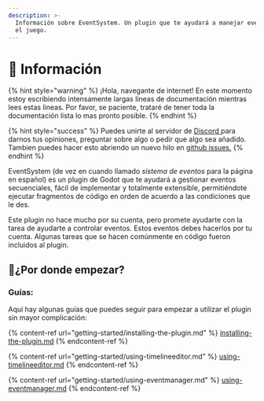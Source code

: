 ```yaml
---
description: >-
  Información sobre EventSystem. Un plugin que te ayudará a manejar eventos en
  el juego.
---
```


# 🧐 Información

{% hint style="warning" %}
¡Hola, navegante de internet! En este momento estoy escribiendo intensamente largas lineas de documentación mientras lees estas lineas. Por favor, se paciente, trataré de tener toda la documentación lista lo mas pronto posible.
{% endhint %}

{% hint style="success" %}
Puedes unirte al servidor de [Discord ](https://discord.gg/83YgrKgSZX)para darnos tus opiniones, preguntar sobre algo o pedir que algo sea añadido. Tambien puedes hacer esto abriendo un nuevo hilo en [github issues.](https://github.com/AnidemDex/Godot-EventSystem/issues)
{% endhint %}

EventSystem (de vez en cuando llamado _sistema de eventos_ para la página en español) es un plugin de Godot que te ayudará a gestionar eventos secuenciales, fácil de implementar y totalmente extensible, permitiéndote ejecutar fragmentos de código en orden de acuerdo a las condiciones que le des.

Este plugin no hace mucho por su cuenta, pero promete ayudarte con la tarea de ayudarte a controlar eventos. Estos eventos debes hacerlos por tu cuenta. Algunas tareas que se hacen comúnmente en código fueron incluidos al plugin.

## 🎉¿Por donde empezar?

### Guías:

Aquí hay algunas guías que puedes seguir para empezar a utilizar el plugin sin mayor complicación:

{% content-ref url="getting-started/installing-the-plugin.md" %}
[installing-the-plugin.md](getting-started/installing-the-plugin.md)
{% endcontent-ref %}

{% content-ref url="getting-started/using-timelineeditor.md" %}
[using-timelineeditor.md](getting-started/using-timelineeditor.md)
{% endcontent-ref %}

{% content-ref url="getting-started/using-eventmanager.md" %}
[using-eventmanager.md](getting-started/using-eventmanager.md)
{% endcontent-ref %}
